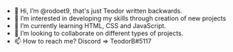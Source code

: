 - 👋 Hi, I’m @rodoet9, that's just Teodor written backwards.
- 👀 I’m interested in developing my skills through creation of new projects
- 🌱 I’m currently learning HTML, CSS and JavaScript.
- 💞️ I’m looking to collaborate on different types of projects.
- 📫 How to reach me? Discord => TeodorB#5117
